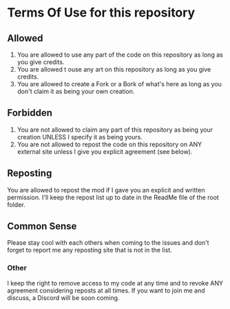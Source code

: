 # Terms Of Use for this repository

## Allowed

1. You are allowed to use any part of the code on this repository as long as you give credits.
2. You are allowed t ouse any art on this repository as long as you give credits.
3. You are allowed to create a Fork or a Bork of what's here as long as you don't claim it as being your own creation.


## Forbidden

1. You are not allowed to claim any part of this repository as being your creation UNLESS I specify it as being yours.
2. You are not allowed to repost the code on this repository on ANY external site unless I give you explicit agreement (see below).


## Reposting

You are allowed to repost the mod if I gave you an explicit and written permission.
I'll keep the repost list up to date in the ReadMe file of the root folder.


## Common Sense

Please stay cool with each others when coming to the issues and don't forget to report me any reposting site that is not in the list.


### Other

I keep the right to remove access to my code at any time and to revoke ANY agreement considering reposts at all times.
If you want to join me and discuss, a Discord will be soon coming.
